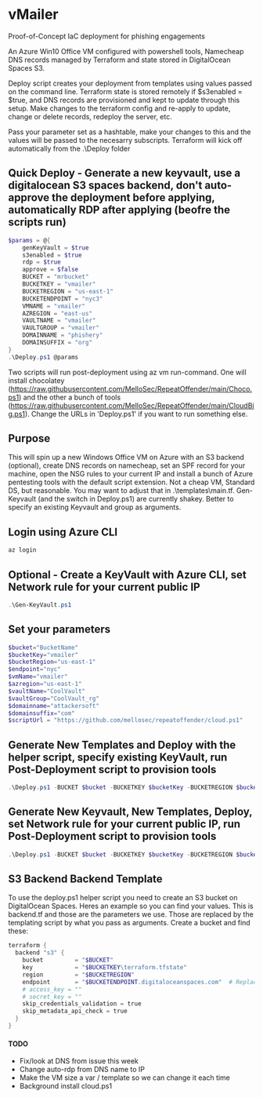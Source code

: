 # vMailer
Proof-of-Concept IaC deployment for phishing engagements

An Azure Win10 Office VM configured with powershell tools, Namecheap DNS records managed by Terraform and state stored in DigitalOcean Spaces S3.  

Deploy script creates your deployment from templates using values passed on the command line. Terraform state is stored remotely if $s3enabled = $true, and DNS records are provisioned and kept to update through this setup. Make changes to the terraform config and re-apply to update, change or delete records, redeploy the server, etc.

Pass your parameter set as a hashtable, make your changes to this and the values will be passed to the necesarry subscripts. Terraform will kick off automatically from the .\Deploy folder

## Quick Deploy - Generate a new keyvault, use a digitalocean S3 spaces backend, don't auto-approve the deployment before applying, automatically RDP after applying (beofre the scripts run)
```powershell
$params = @{
    genKeyVault = $true
    s3enabled = $true
    rdp = $true
    approve = $false
    BUCKET = "mrbucket"
    BUCKETKEY = "vmailer"
    BUCKETREGION = "us-east-1"
    BUCKETENDPOINT = "nyc3"
    VMNAME = "vmailer"
    AZREGION = "east-us"
    VAULTNAME = "vmailer"
    VAULTGROUP = "vmailer"
    DOMAINNAME = "phishery"
    DOMAINSUFFIX = "org"
}
.\Deploy.ps1 @params
```

Two scripts will run post-deployment using az vm run-command. One will install chocolatey (https://raw.githubusercontent.com/MelloSec/RepeatOffender/main/Choco.ps1) and the other a bunch of tools (https://raw.githubusercontent.com/MelloSec/RepeatOffender/main/CloudBig.ps1). Change the URLs in 'Deploy.ps1' if you want to run something else. 


## Purpose
 This will spin up a new Windows Office VM on Azure with an S3 backend (optional), create DNS records on namecheap, set an SPF record for your machine, open the NSG rules to your current IP and install a bunch of Azure pentesting tools with the default script extension. Not a cheap VM, Standard DS, but reasonable. You may want to adjust that in .\templates\main.tf. Gen-Keyvault (and the switch in Deploy.ps1) are currently shakey. Better to specify an existing Keyvault and group as arguments.

## Login using Azure CLI
```powershell
az login
```

## Optional - Create a KeyVault with Azure CLI, set Network rule for your current public IP
```powershell
.\Gen-KeyVault.ps1
```

## Set your parameters
```powershell
$bucket="BucketName"
$bucketKey="vmailer"
$bucketRegion="us-east-1"
$endpoint="nyc"
$vmName="vmailer"
$azregion="us-east-1"
$vaultName="CoolVault"
$vaultGroup="CoolVault_rg"
$domainname="attackersoft"
$domainsuffix="com"
$scriptUrl = "https://github.com/mellosec/repeatoffender/cloud.ps1"
```

## Generate New Templates and Deploy with the helper script, specify existing KeyVault, run Post-Deployment script to provision tools
```powershell
.\Deploy.ps1 -BUCKET $bucket -BUCKETKEY $bucketKey -BUCKETREGION $bucketRegion -BUCKETENDPOINT $endpoint -VMNAME $vmName -AZREGION $azregion -VAULTNAME $vaultName -VAULTGROUP $vaultUrl -SCRIPTURL $scriptUrl -DOMAINNAME $domain -DOMAINSUFFIX $domainsuffix
```

## Generate New Keyvault, New Templates, Deploy, set Network rule for your current public IP, run Post-Deployment script to provision tools
```powershell
.\Deploy.ps1 -BUCKET $bucket -BUCKETKEY $bucketKey -BUCKETREGION $bucketRegion -BUCKETENDPOINT $endpoint -VMNAME $vmName -AZREGION $azregion -VAULTNAME $vaultName -VAULTGROUP $vaultUrl -SCRIPTURL $scriptUrl -DOMAINNAME $domain -DOMAINSUFFIX $domainsuffix -genKeyVault
```

## S3 Backend Backend Template 
To use the deploy.ps1 helper script you need to create an S3 bucket on DigitalOcean Spaces. Heres an example so you can find your values. This is backend.tf and those are the parameters we use. Those are replaced by the templating script by what you pass as arguments. Create a bucket and find these:

```powershell
terraform {
  backend "s3" {
    bucket         = "$BUCKET"
    key            = "$BUCKETKEY\terraform.tfstate"
    region         = "$BUCKETREGION"
    endpoint       = "$BUCKETENDPOINT.digitaloceanspaces.com"  # Replace with the appropriate endpoint for your region
    # access_key = ""
    # secret_key = ""
    skip_credentials_validation = true
    skip_metadata_api_check = true    
  }
}
```

#### TODO

- Fix/look at DNS from issue this week
- Change auto-rdp from DNS name to IP
- Make the VM size a var / template so we can change it each time
- Background install cloud.ps1
